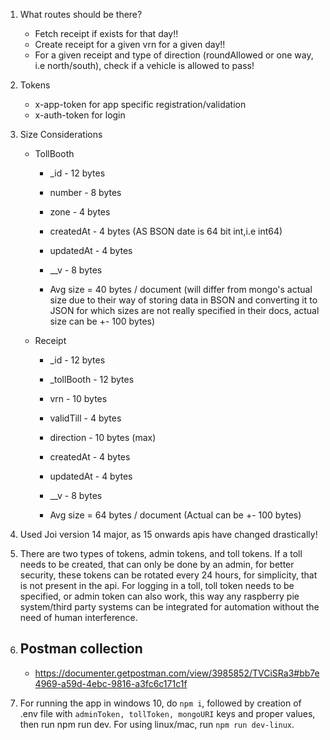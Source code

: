 1.  What routes should be there?

    - Fetch receipt if exists for that day!!
    - Create receipt for a given vrn for a given day!!
    - For a given receipt and type of direction (roundAllowed or one way, i.e north/south), check if a vehicle is allowed to pass!

2.  Tokens

    - x-app-token for app specific registration/validation
    - x-auth-token for login

3.  Size Considerations

    - TollBooth

      - \_id - 12 bytes
      - number - 8 bytes
      - zone - 4 bytes
      - createdAt - 4 bytes (AS BSON date is 64 bit int,i.e int64)
      - updatedAt - 4 bytes
      - \_\_v - 8 bytes

      - Avg size = 40 bytes / document (will differ from mongo's actual size due to their way of storing data in BSON and converting it to JSON for which sizes are not really specified in their docs, actual size can be +- 100 bytes)

    - Receipt

      - \_id - 12 bytes
      - \_tollBooth - 12 bytes
      - vrn - 10 bytes
      - validTill - 4 bytes
      - direction - 10 bytes (max)
      - createdAt - 4 bytes
      - updatedAt - 4 bytes
      - \_\_v - 8 bytes

      - Avg size = 64 bytes / document (Actual can be +- 100 bytes)

4.  Used Joi version 14 major, as 15 onwards apis have changed drastically!

5.  There are two types of tokens, admin tokens, and toll tokens. If a toll needs to be created, that can only be done by an admin, for better security, these tokens can be rotated every 24 hours, for simplicity, that is not present in the api. For logging in a toll, toll token needs to be specified, or admin token can also work, this way any raspberry pie system/third party systems can be integrated for automation without the need of human interference.

6.  ## Postman collection

    - https://documenter.getpostman.com/view/3985852/TVCiSRa3#bb7e4969-a59d-4ebc-9816-a3fc6c171c1f

7.  For running the app in windows 10, do `npm i`, followed by creation of .env file with `adminToken, tollToken, mongoURI` keys and proper values, then run npm run dev. For using linux/mac, run `npm run dev-linux`.
